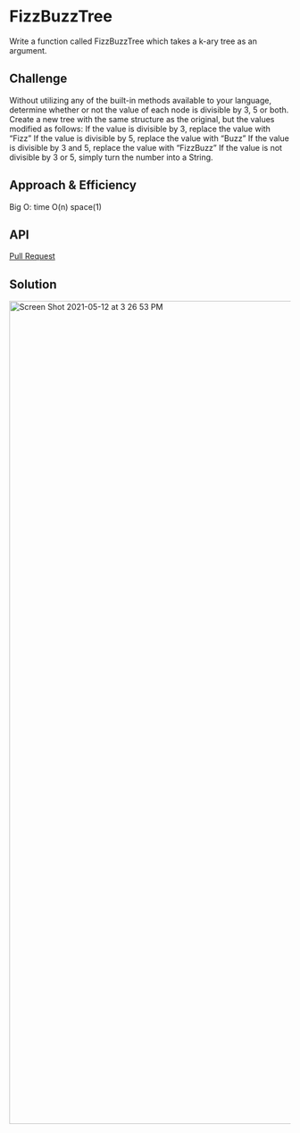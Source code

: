 

# FizzBuzzTree
Write a function called FizzBuzzTree which takes a k-ary tree as an argument.

## Challenge
Without utilizing any of the built-in methods available to your language, determine whether or not the value of each node is divisible by 3, 5 or both. Create a new tree with the same structure as the original, but the values modified as follows:
If the value is divisible by 3, replace the value with “Fizz”
If the value is divisible by 5, replace the value with “Buzz”
If the value is divisible by 3 and 5, replace the value with “FizzBuzz”
If the value is not divisible by 3 or 5, simply turn the number into a String.

## Approach & Efficiency

Big O:
time O(n)
space(1)

<!-- What approach did you take? Why? What is the Big O space/time for this approach? -->

## API
<!-- Description of each method publicly available in each of your trees -->

[Pull Request](https://github.com/CeylinBrooks/data-structures-and-algorithms/pull/56/)

## Solution 
<img width="1475" alt="Screen Shot 2021-05-12 at 3 26 53 PM" src="https://user-images.githubusercontent.com/66962689/118041229-2843bb00-b338-11eb-937e-fd5fc023edb8.png">

